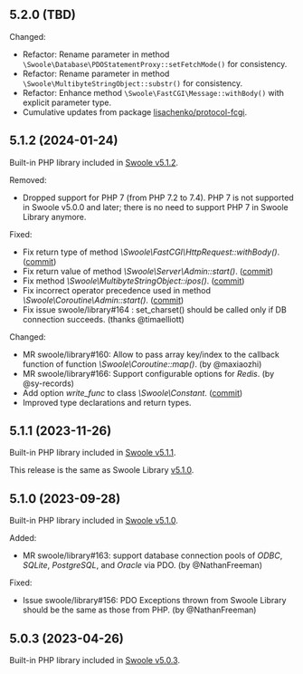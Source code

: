 ## 5.2.0 (TBD)

Changed:

* Refactor: Rename parameter in method `\Swoole\Database\PDOStatementProxy::setFetchMode()` for consistency.
* Refactor: Rename parameter in method `\Swoole\MultibyteStringObject::substr()` for consistency.
* Refactor: Enhance method `\Swoole\FastCGI\Message::withBody()` with explicit parameter type.
* Cumulative updates from package [lisachenko/protocol-fcgi].

## 5.1.2 (2024-01-24)

Built-in PHP library included in [Swoole v5.1.2](https://github.com/swoole/swoole-src/releases/tag/v5.1.2).

Removed:

* Dropped support for PHP 7 (from PHP 7.2 to 7.4). PHP 7 is not supported in Swoole v5.0.0 and later; there is no need to support PHP 7 in Swoole Library anymore.

Fixed:

* Fix return type of method _\Swoole\FastCGI\HttpRequest::withBody()_. ([commit](https://github.com/swoole/library/commit/d204c4407357436a73157c454c471916b563ec63))
* Fix return value of method _\Swoole\Server\Admin::start()_. ([commit](https://github.com/swoole/library/commit/f211ae16cb3075b5977c52d7fd8f4896a8c51dc7))
* Fix method _\Swoole\MultibyteStringObject::ipos()_. ([commit](https://github.com/swoole/library/commit/3a543c1dc5f116f3fbd96c69b83413193f050086))
* Fix incorrect operator precedence used in method _\Swoole\Coroutine\Admin::start()_. ([commit](https://github.com/swoole/library/commit/49ed9a7b7ad1678a602310c50149f0e46ec0927a))
* Fix issue swoole/library#164 : set_charset() should be called only if DB connection succeeds. (thanks @timaelliott)

Changed:

* MR swoole/library#160: Allow to pass array key/index to the callback function of function _\Swoole\Coroutine::map()_. (by @maxiaozhi)
* MR swoole/library#166: Support configurable options for _Redis_. (by @sy-records)
* Add option _write_func_ to class _\Swoole\Constant_. ([commit](https://github.com/swoole/library/commit/9504fec3ee5e8583aba99cf524a73b6f1b316d14))
* Improved type declarations and return types.

## 5.1.1 (2023-11-26)

Built-in PHP library included in [Swoole v5.1.1](https://github.com/swoole/swoole-src/releases/tag/v5.1.1).

This release is the same as Swoole Library [v5.1.0](https://github.com/swoole/library/releases/tag/v5.1.0).

## 5.1.0 (2023-09-28)

Built-in PHP library included in [Swoole v5.1.0](https://github.com/swoole/swoole-src/releases/tag/v5.1.0).

Added:

* MR swoole/library#163: support database connection pools of _ODBC_, _SQLite_, _PostgreSQL_, and _Oracle_ via PDO. (by @NathanFreeman)

Fixed:

* Issue swoole/library#156: PDO Exceptions thrown from Swoole Library should be the same as those from PHP. (by @NathanFreeman)

## 5.0.3 (2023-04-26)

Built-in PHP library included in [Swoole v5.0.3](https://github.com/swoole/swoole-src/releases/tag/v5.0.3).

[lisachenko/protocol-fcgi]: https://github.com/lisachenko/protocol-fcgi
